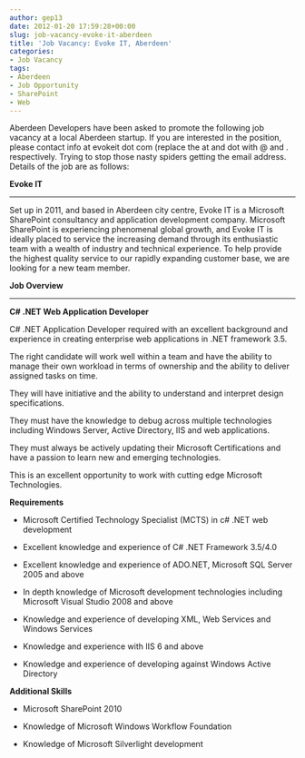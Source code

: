 ```yaml
---
author: gep13
date: 2012-01-20 17:59:28+00:00
slug: job-vacancy-evoke-it-aberdeen
title: 'Job Vacancy: Evoke IT, Aberdeen'
categories:
- Job Vacancy
tags:
- Aberdeen
- Job Opportunity
- SharePoint
- Web
---
```


Aberdeen Developers have been asked to promote the following job vacancy at a local Aberdeen startup. If you are interested in the position, please contact info at evokeit dot com (replace the at and dot with @ and . respectively. Trying to stop those nasty spiders getting the email address. Details of the job are as follows:





**Evoke IT**



****



Set up in 2011, and based in Aberdeen city centre, Evoke IT is a Microsoft SharePoint consultancy and application development company. Microsoft SharePoint is experiencing phenomenal global growth, and Evoke IT is ideally placed to service the increasing demand through its enthusiastic team with a wealth of industry and technical experience.
To help provide the highest quality service to our rapidly expanding customer base, we are looking for a new team member.



**Job Overview**



****



**C# .NET Web Application Developer**



C# .NET Application Developer required with an excellent background and experience in creating enterprise web applications in .NET framework 3.5.



The right candidate will work well within a team and have the ability to manage their own workload in terms of ownership and the ability to deliver assigned tasks on time.



They will have initiative and the ability to understand and interpret design specifications.



They must have the knowledge to debug across multiple technologies including Windows Server, Active Directory, IIS and web applications.



They must always be actively updating their Microsoft Certifications and have a passion to learn new and emerging technologies.



This is an excellent opportunity to work with cutting edge Microsoft Technologies.



**Requirements**




  * Microsoft Certified Technology Specialist (MCTS) in c# .NET web development

  * Excellent knowledge and experience of C# .NET Framework 3.5/4.0

  * Excellent knowledge and experience of ADO.NET, Microsoft SQL Server 2005 and above

  * In depth knowledge of Microsoft development technologies including Microsoft Visual Studio 2008 and above

  * Knowledge and experience of developing XML, Web Services and Windows Services

  * Knowledge and experience with IIS 6 and above

  * Knowledge and experience of developing against Windows Active Directory


**Additional Skills**




  * Microsoft SharePoint 2010

  * Knowledge of Microsoft Windows Workflow Foundation

  * Knowledge of Microsoft Silverlight development

